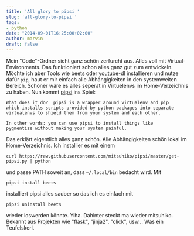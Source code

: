 ```yaml
---
title: 'All glory to pipsi '
slug: 'all-glory-to-pipsi '
tags:
- python
date: "2014-09-01T16:25:00+02:00"
author: marvin
draft: false
---
```

Mein "Code"-Ordner sieht ganz schön zerfurcht aus. Alles voll mit Virtual-Environments. Das funktioniert schon alles ganz gut zum entwickeln. Möchte ich aber Tools wie [beets](https://github.com/sampsyo/beets) oder [youtube-dl](https://github.com/rg3/youtube-dl) installieren und nutze dafür `pip`, haut er mir einfach alle Abhängigkeiten in den systemweiten Bereich. Schöner wäre es alles seperat in Virtuelenvs im Home-Verzeichnis zu haben. Nun kommt [pipsi](https://github.com/mitsuhiko/pipsi) ins Spiel: 

```
What does it do?  pipsi is a wrapper around virtualenv and pip
which installs scripts provided by python packages into separate
virtualenvs to shield them from your system and each other.

In other words: you can use pipsi to install things like
pygmentize without making your system painful.
```

Das erklärt eigentlich alles ganz schön. Alle Abhängigkeiten schön lokal im Home-Verzeichnis. Ich installier es mit einem 

	curl https://raw.githubusercontent.com/mitsuhiko/pipsi/master/get-pipsi.py | python 

und passe PATH soweit an, dass `~/.local/bin` bedacht wird. Mit 

	pipsi install beets 

installiert pipsi alles sauber so das ich es einfach mit 

	pipsi uninstall beets 

wieder loswerden könnte. Yiha. Dahinter steckt ma wieder mitsuhiko. Bekannt aus Projekten wie "flask", "jinja2", "click", usw... Was ein Teufelskerl. 